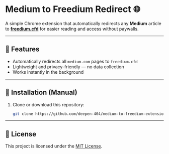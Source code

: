 # Medium to Freedium Redirect 🌐

A simple Chrome extension that automatically redirects any **Medium** article to **[freedium.cfd](https://freedium.cfd)** for easier reading and access without paywalls.

---

## 🚀 Features

- Automatically redirects all `medium.com` pages to `freedium.cfd`
- Lightweight and privacy-friendly — no data collection
- Works instantly in the background

---

## 🧩 Installation (Manual)

1. Clone or download this repository:

   ```bash
   git clone https://github.com/deepen-404/medium-to-freedium-extension.git

---

## 📝 License

This project is licensed under the [MIT License](LICENSE).
